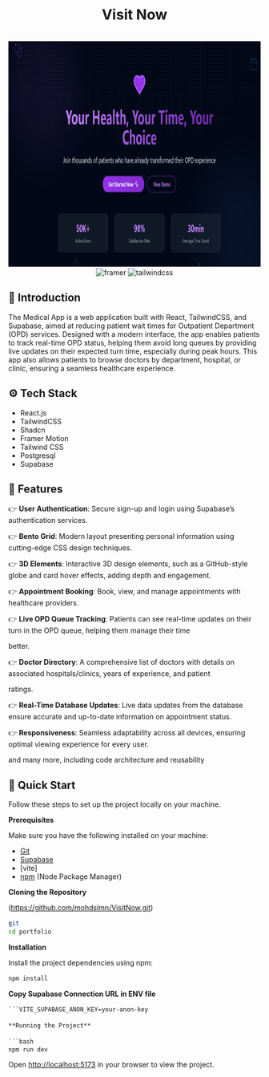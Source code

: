 <div align="center">

<h1 align="center">Visit Now </h1>
   <br />
      <img src="./pic.png" alt="Project Banner" width="850" height="450">
    </a>
  <br />

  <div>
    <img src="https://img.shields.io/badge/-Framer-black?style=for-the-badge&logoColor=white&logo=framer&color=0055FF" alt="framer" />
    <img src="https://img.shields.io/badge/-Tailwind_CSS-black?style=for-the-badge&logoColor=white&logo=tailwindcss&color=06B6D4" alt="tailwindcss" />
  </div>



</div>

## <a name="introduction">🤖 Introduction</a>

The Medical App is a web application built with React, TailwindCSS, and Supabase, aimed at reducing patient wait times for Outpatient Department (OPD) services. Designed with a modern interface, the app enables patients to track real-time OPD status, helping them avoid long queues by providing live updates on their expected turn time, especially during peak hours. This app also allows patients to browse doctors by department, hospital, or clinic, ensuring a seamless healthcare experience.


## <a name="tech-stack">⚙️ Tech Stack</a>

- React.js
- TailwindCSS
- Shadcn
- Framer Motion
- Tailwind CSS
- Postgresql
- Supabase

## <a name="features">🔋 Features</a>

👉 **User Authentication**: Secure sign-up and login using Supabase’s authentication services.

👉 **Bento Grid**: Modern layout presenting personal information using cutting-edge CSS design techniques.

👉 **3D Elements**:  Interactive 3D design elements, such as a GitHub-style globe and card hover effects, adding depth and engagement.

👉 **Appointment Booking**: Book, view, and manage appointments with healthcare providers.

👉 **Live OPD Queue Tracking**: Patients can see real-time updates on their turn in the OPD queue, helping them manage their time  

better.

👉 **Doctor Directory**: A comprehensive list of doctors with details on associated hospitals/clinics, years of experience, and patient 

ratings.

👉 **Real-Time Database Updates**: Live data updates from the database ensure accurate and up-to-date information on appointment status.

👉 **Responsiveness**: Seamless adaptability across all devices, ensuring optimal viewing experience for every user.

and many more, including code architecture and reusability 

## <a name="quick-start">🤸 Quick Start</a>

Follow these steps to set up the project locally on your machine.

**Prerequisites**

Make sure you have the following installed on your machine:

- [Git](https://git-scm.com/)
- [Supabase](https://supabase.com/)
- [vite]
- [npm](https://www.npmjs.com/) (Node Package Manager)

**Cloning the Repository**

(https://github.com/mohdslmn/VisitNow.git)

```bash
git 
cd portfolio
```

**Installation**

Install the project dependencies using npm:

```bash
npm install
```
**Copy Supabase Connection URL in ENV file**

```VITE_SUPABASE_URL=your-supabase-url
```VITE_SUPABASE_ANON_KEY=your-anon-key

**Running the Project**

```bash
npm run dev
```

Open [http://localhost:5173](http://localhost:5173) in your browser to view the project.

